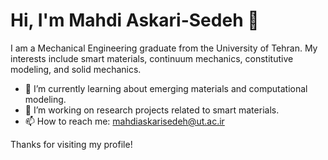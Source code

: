 # Hi, I'm Mahdi Askari-Sedeh 👋

I am a Mechanical Engineering graduate from the University of Tehran. My interests include smart materials, continuum mechanics, constitutive modeling, and solid mechanics.

- 🌱 I’m currently learning about emerging materials and computational modeling.
- 🔭 I’m working on research projects related to smart materials.
- 📫 How to reach me: mahdiaskarisedeh@ut.ac.ir

Thanks for visiting my profile!
